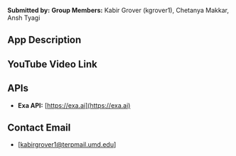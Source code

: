 
**Submitted by:** 
**Group Members:** Kabir Grover (kgrover1), Chetanya Makkar, Ansh Tyagi

## App Description  


## YouTube Video Link  

## APIs  
- **Exa API:** [https://exa.ai](https://exa.ai)  

## Contact Email  
- [kabirgrover1@terpmail.umd.edu]

